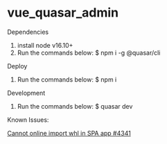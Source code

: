 # vue_quasar_admin

Dependencies
1. install node v16.10+
2. Run the commands below:
   $ npm i -g @quasar/cli

Deploy
1. Run the commands below:
   $ npm i

Development
1. Run the commands below:
   $ quasar dev

Known Issues:

[Cannot online import whl in SPA app #4341](https://github.com/pyodide/pyodide/issues/4341#issuecomment-1857390576)
